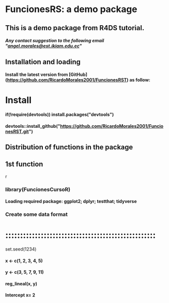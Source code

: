 FuncionesRS: a demo package
===============================================

## This is a demo package from R4DS tutorial.
##### Any contact suggestion to the following email "angel.morales@est.ikiam.edu.ec"

## Installation and loading

#### Install the latest version from [GitHub] (https://github.com/RicardoMorales2001/FuncionesRST) as follow:


# Install
#### if(!require(devtools)) install.packages("devtools")
#### devtools::install_github("https://github.com/RicardoMorales2001/FuncionesRST.git")


Distribution of functions in the package
------------
## 1st function

 r
### library(FuncionesCursoR)
#### Loading required package: ggplot2; dplyr; testthat; tidyverse
### Create some data format
# :::::::::::::::::::::::::::::::::::::::::::::::::::
set.seed(1234)
#### x <- c(1, 2, 3, 4, 5)
#### y <- c(3, 5, 7, 9, 11)
#### reg_lineal(x, y)
#### Intercept x= 2
